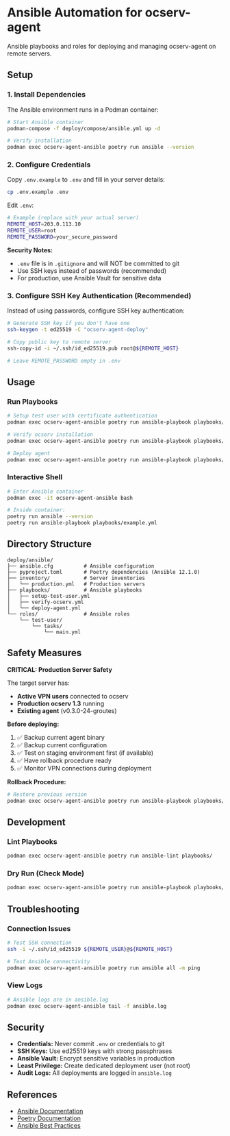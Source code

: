 # Ansible Automation for ocserv-agent

Ansible playbooks and roles for deploying and managing ocserv-agent on remote servers.

## Setup

### 1. Install Dependencies

The Ansible environment runs in a Podman container:

```bash
# Start Ansible container
podman-compose -f deploy/compose/ansible.yml up -d

# Verify installation
podman exec ocserv-agent-ansible poetry run ansible --version
```

### 2. Configure Credentials

Copy `.env.example` to `.env` and fill in your server details:

```bash
cp .env.example .env
```

Edit `.env`:

```bash
# Example (replace with your actual server)
REMOTE_HOST=203.0.113.10
REMOTE_USER=root
REMOTE_PASSWORD=your_secure_password
```

**Security Notes:**
- `.env` file is in `.gitignore` and will NOT be committed to git
- Use SSH keys instead of passwords (recommended)
- For production, use Ansible Vault for sensitive data

### 3. Configure SSH Key Authentication (Recommended)

Instead of using passwords, configure SSH key authentication:

```bash
# Generate SSH key if you don't have one
ssh-keygen -t ed25519 -C "ocserv-agent-deploy"

# Copy public key to remote server
ssh-copy-id -i ~/.ssh/id_ed25519.pub root@${REMOTE_HOST}

# Leave REMOTE_PASSWORD empty in .env
```

## Usage

### Run Playbooks

```bash
# Setup test user with certificate authentication
podman exec ocserv-agent-ansible poetry run ansible-playbook playbooks/setup-test-user.yml

# Verify ocserv installation
podman exec ocserv-agent-ansible poetry run ansible-playbook playbooks/verify-ocserv.yml

# Deploy agent
podman exec ocserv-agent-ansible poetry run ansible-playbook playbooks/deploy-agent.yml
```

### Interactive Shell

```bash
# Enter Ansible container
podman exec -it ocserv-agent-ansible bash

# Inside container:
poetry run ansible --version
poetry run ansible-playbook playbooks/example.yml
```

## Directory Structure

```
deploy/ansible/
├── ansible.cfg          # Ansible configuration
├── pyproject.toml       # Poetry dependencies (Ansible 12.1.0)
├── inventory/           # Server inventories
│   └── production.yml   # Production servers
├── playbooks/           # Ansible playbooks
│   ├── setup-test-user.yml
│   ├── verify-ocserv.yml
│   └── deploy-agent.yml
└── roles/               # Ansible roles
    └── test-user/
        └── tasks/
            └── main.yml
```

## Safety Measures

**CRITICAL: Production Server Safety**

The target server has:
- **Active VPN users** connected to ocserv
- **Production ocserv 1.3** running
- **Existing agent** (v0.3.0-24-groutes)

**Before deploying:**
1. ✅ Backup current agent binary
2. ✅ Backup current configuration
3. ✅ Test on staging environment first (if available)
4. ✅ Have rollback procedure ready
5. ✅ Monitor VPN connections during deployment

**Rollback Procedure:**
```bash
# Restore previous version
podman exec ocserv-agent-ansible poetry run ansible-playbook playbooks/rollback-agent.yml
```

## Development

### Lint Playbooks

```bash
podman exec ocserv-agent-ansible poetry run ansible-lint playbooks/
```

### Dry Run (Check Mode)

```bash
podman exec ocserv-agent-ansible poetry run ansible-playbook playbooks/deploy-agent.yml --check
```

## Troubleshooting

### Connection Issues

```bash
# Test SSH connection
ssh -i ~/.ssh/id_ed25519 ${REMOTE_USER}@${REMOTE_HOST}

# Test Ansible connectivity
podman exec ocserv-agent-ansible poetry run ansible all -m ping
```

### View Logs

```bash
# Ansible logs are in ansible.log
podman exec ocserv-agent-ansible tail -f ansible.log
```

## Security

- **Credentials:** Never commit `.env` or credentials to git
- **SSH Keys:** Use ed25519 keys with strong passphrases
- **Ansible Vault:** Encrypt sensitive variables in production
- **Least Privilege:** Create dedicated deployment user (not root)
- **Audit Logs:** All deployments are logged in `ansible.log`

## References

- [Ansible Documentation](https://docs.ansible.com/)
- [Poetry Documentation](https://python-poetry.org/docs/)
- [Ansible Best Practices](https://docs.ansible.com/ansible/latest/user_guide/playbooks_best_practices.html)
